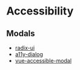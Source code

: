 # Accessibility

## Modals

- [radix-ui](https://www.radix-ui.com/docs/primitives/components/alert-dialog)
- [a11y-dialog](https://github.com/KittyGiraudel/a11y-dialog)
- [vue-accessible-modal](https://github.com/andrewvasilchuk/vue-accessible-modal)
